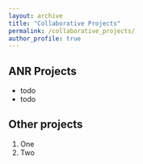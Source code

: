 ```yaml
---
layout: archive
title: "Collaborative Projects"
permalink: /collaborative_projects/
author_profile: true
---
```


## ANR Projects

* todo
* todo

## Other projects

1. One
2. Two
